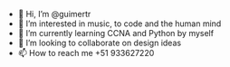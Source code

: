 - 👋 Hi, I’m @guimertr
- 👀 I’m interested in music, to code and the human mind
- 🌱 I’m currently learning CCNA and Python by myself
- 💞️ I’m looking to collaborate on design ideas
- 📫 How to reach me +51 933627220

<!---
guimertr/guimertr is a ✨ special ✨ repository because its `README.md` (this file) appears on your GitHub profile.
You can click the Preview link to take a look at your changes.
--->
